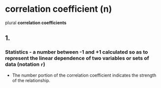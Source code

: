 # correlation coefficient (n)

plural **correlation coefficients**

## 1.

### Statistics - a number between -1 and +1 calculated so as to represent the linear dependence of two variables or sets of data (notation `r`)

- The number portion of the correlation coefficient indicates the strength of the relationship.